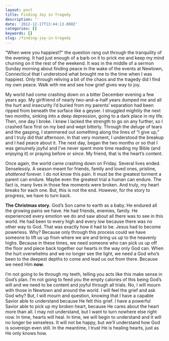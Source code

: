 ```yaml
---
layout: post
title: Finding Joy in Tragedy
description: ''
date: '2012-12-17T13:44:13.000Z'
categories: []
keywords: []
slug: /finding-joy-in-tragedy
---
```


“When were you happiest?” the question rang out through the tranquility of the evening. It had just enough of a barb on it to prick me and keep my mind churning on it the rest of the weekend. It was in the middle of a sermon Sunday morning about finding peace in the wake of the events at Newtown, Connecticut that I understood what brought me to the time when I was happiest. Only through reliving a bit of the chaos and the tragedy did I find my own peace. Walk with me and see how grief gives way to joy.

My world had come crashing down on a bitter December evening a few years ago. My girlfriend of nearly two-and-a-half years dumped me and all the hurt and insecurity I’d buried from my parents’ separation had been ripped from beneath the surface like a geyser. I struggled mightily the next two months, sinking into a deep depression, going to a dark place in my life. Then, one day I broke. I knew I lacked the strength to go on any further, so I crashed face first on my bed and wept bitterly. Through the deluge of tears and the gasping, I stammered out something along the lines of “I give up,” and I truly did that afternoon. In that very moment, I understood the breakup and I had peace about it. The next day, began the two months or so that I was genuinely joyful and I’ve never spent more time reading my Bible (and enjoying it) or praying before or since. My friend, that is the heart’s content.

Once again, the world came crashing down on Friday. Several lives ended. Senselessly. A season meant for friends, family and loved ones, pristine, _shattered_ forever. I do not know this pain. It must be the greatest torment a parent can endure. Maybe even the greatest trial a human can endure. The fact is, many lives in those few moments were broken. And truly, my heart breaks for each one. But, this is not the end. However, for the story to progress, we have to turn back.

**The Christmas story.** God’s Son came to earth as a baby. He endured all the growing pains we have. He had friends, enemies, family. He experienced every emotion we do and saw about all there was to see in this world. He had been to every high and every low because there was no other way to God. That was exactly how it had to be. Jesus had to become powerless. Why? Because only through this process could we have someone to lift us up from where we are and bring us up to the heavenly highs. Because in these times, we need someone who can pick us up off the floor and piece back together our hearts in the way only God can. When the hurt overwhelms and we no longer see the light, we need a God who’s been to the deepest depths to come and lead us out from there. Because we need Him **now**.

I’m not going to lie through my teeth, telling you acts like this make sense in God’s plan. I’m not going to feed you the empty calories of this being God’s will and we need to be content and joyful through all trials. No, I will mourn with those in Newtown and around the world. I will feel the grief and ask God why? But, I will mourn and question, knowing that I have a capable Savior able to understand because He felt this grief. I have a powerful Savior able to pick up my broken heart, because He cares about the heart more than all. I may not understand, but I want to turn nowhere else right now. In time, hearts will heal. In time, we will begin to understand and it will no longer be senseless. It will not be happy, but we’ll understand how God is sovereign even still. In the meantime, I trust He is healing hearts, just as He only knows how.